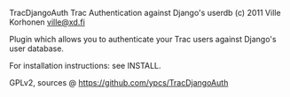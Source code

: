 TracDjangoAuth
Trac Authentication against Django's userdb
(c) 2011 Ville Korhonen <ville@xd.fi>


Plugin which allows you to authenticate your Trac users
against Django's user database.

For installation instructions: see INSTALL.


GPLv2, sources @ https://github.com/ypcs/TracDjangoAuth